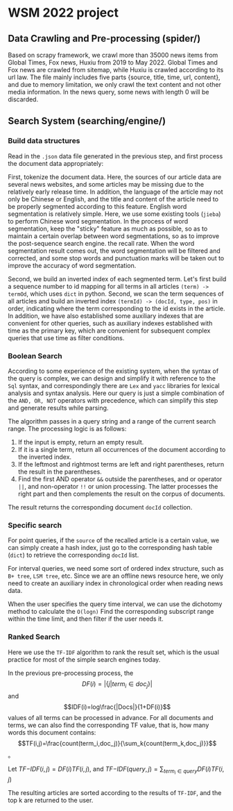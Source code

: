 # WSM 2022 project

## Data Crawling and Pre-processing (spider/)

Based on scrapy framework, we crawl more than 35000 news items from Global Times, Fox news, Huxiu from 2019 to May 2022. 
Global Times and Fox news are crawled from sitemap, while Huxiu is crawled according to its url law. 
The file mainly includes five parts {source, title, time, url, content}, and due to memory limitation, we only crawl the text content and not other media information. 
In the news query, some news with length 0 will be discarded.

## Search System (searching/engine/)

### Build data structures

Read in the `.json` data file generated in the previous step, and first process the document data appropriately:

First, tokenize the document data. Here, the sources of our article data are several news websites, and some articles may be missing due to the relatively early release time. In addition, the language of the article may not only be Chinese or English, and the title and content of the article need to be properly segmented according to this feature. English word segmentation is relatively simple. Here, we use some existing tools (`jieba`) to perform Chinese word segmentation. In the process of word segmentation, keep the "sticky" feature as much as possible, so as to maintain a certain overlap between word segmentations, so as to improve the post-sequence search engine. the recall rate. When the word segmentation result comes out, the word segmentation will be filtered and corrected, and some stop words and punctuation marks will be taken out to improve the accuracy of word segmentation.

Second, we build an inverted index of each segmented term. Let's first build a sequence number to id mapping for all terms in all articles `(term) -> termOd`, which uses `dict` in python. Second, we scan the term sequences of all articles and build an inverted index `(termId) -> (docId, type, pos)` in order, indicating where the term corresponding to the id exists in the article.
In addition, we have also established some auxiliary indexes that are convenient for other queries, such as auxiliary indexes established with time as the primary key, which are convenient for subsequent complex queries that use time as filter conditions.

### Boolean Search 

According to some experience of the existing system, when the syntax of the query is complex, we can design and simplify it with reference to the `Sql` syntax, and correspondingly there are `Lex` and `yacc` libraries for lexical analysis and syntax analysis. Here our query is just a simple combination of the `AND, OR, NOT` operators with precedence, which can simplify this step and generate results while parsing.

The algorithm passes in a query string and a range of the current search range. The processing logic is as follows:

1. If the input is empty, return an empty result.
2. If it is a single term, return all occurrences of the document according to the inverted index.
3. If the leftmost and rightmost terms are left and right parentheses, return the result in the parentheses.
4. Find the first AND operator `&&` outside the parentheses, and or operator `||`, and non-operator `!!` or union processing. The latter processes the right part and then complements the result on the corpus of documents.

The result returns the corresponding document `docId` collection.

### Specific search 

For point queries, if the `source` of the recalled article is a certain value, we can simply create a hash index, just go to the corresponding hash table (`dict`) to retrieve the corresponding `docId` list.

For interval queries, we need some sort of ordered index structure, such as `B+ tree`, `LSM tree`, etc. Since we are an offline news resource here, we only need to create an auxiliary index in chronological order when reading news data. 

When the user specifies the query time interval, we can use the dichotomy method to calculate the `O(logn)` Find the corresponding subscript range within the time limit, and then filter if the user needs it.

### Ranked Search 

Here we use the `TF-IDF` algorithm to rank the result set, which is the usual practice for most of the simple search engines today.

In the previous pre-processing process, the $$DF(i)=|\{j|term_i \in doc_j\}|$$ and $$IDF(i)=log\frac{|Docs|}{1+DF(i)}$$ values of all terms can be processed in advance. For all documents and terms, we can also find the corresponding TF value, that is, how many words this document contains: $$TF(i,j)=\frac{count(term_i,doc_j)}{\sum_k{count(term_k,doc_j)}}$$。

Let $TF\mathit{-} IDF(i,j)=DF(i)TF(i,j)$, and $TF\mathit{-}IDF(query,j)=\sum_{term_i \in query} DF(i)TF(i,j)$

The resulting articles are sorted according to the results of `TF-IDF`, and the top k are returned to the user.